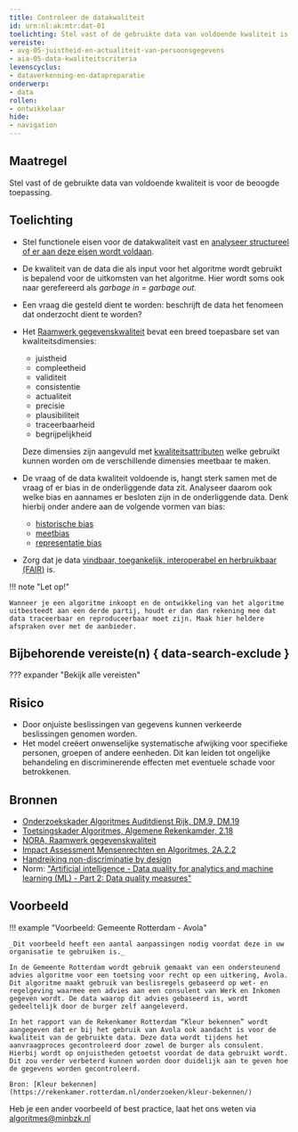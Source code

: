 ```yaml
---
title: Controleer de datakwaliteit
id: urn:nl:ak:mtr:dat-01
toelichting: Stel vast of de gebruikte data van voldoende kwaliteit is voor de beoogde toepassing.
vereiste:
- avg-05-juistheid-en-actualiteit-van-persoonsgegevens
- aia-05-data-kwaliteitscriteria
levenscyclus:
- dataverkenning-en-datapreparatie
onderwerp:
- data
rollen:
- ontwikkelaar
hide:
- navigation
---
```


<!-- tags -->

## Maatregel
Stel vast of de gebruikte data van voldoende kwaliteit is voor de beoogde toepassing.

## Toelichting

- Stel functionele eisen voor de datakwaliteit vast en [analyseer structureel of er aan deze eisen wordt voldaan](7-mon-05-evalueer-bij-veranderingen-in-data.md). 

- De kwaliteit van de data die als input voor het algoritme wordt gebruikt is bepalend voor de uitkomsten van het algoritme. Hier wordt soms ook naar gerefereerd als *garbage in = garbage out*. 
- Een vraag die gesteld dient te worden: beschrijft de data het fenomeen dat onderzocht dient te worden? 
- Het [Raamwerk gegevenskwaliteit](https://www.noraonline.nl/wiki/Raamwerk_gegevenskwaliteit) bevat een breed toepasbare set van kwaliteitsdimensies:

    - juistheid
    - compleetheid
    - validiteit
    - consistentie
    - actualiteit
    - precisie
    - plausibiliteit
    - traceerbaarheid
    - begrijpelijkheid

    Deze dimensies zijn aangevuld met [kwaliteitsattributen](https://www.noraonline.nl/wiki/Raamwerk_gegevenskwaliteit/Kwaliteitsattributen) welke gebruikt kunnen worden om de verschillende dimensies meetbaar te maken. 

- De vraag of de data kwaliteit voldoende is, hangt sterk samen met de vraag of er bias in de onderliggende data zit. Analyseer daarom ook welke bias en aannames er besloten zijn in de onderliggende data. Denk hierbij onder andere aan de volgende vormen van bias:

    - [historische bias](../../onderwerpen/bias-en-non-discriminatie.md#herken-bias)
    - [meetbias](../../onderwerpen/bias-en-non-discriminatie.md#herken-bias)
    - [representatie bias](../../onderwerpen/bias-en-non-discriminatie.md#herken-bias)

- Zorg dat je data [vindbaar, toegankelijk, interoperabel en herbruikbaar (FAIR)](3-dat-02-fair-data.md) is.


!!! note "Let op!"

    Wanneer je een algoritme inkoopt en de ontwikkeling van het algoritme uitbesteedt aan een derde partij, houdt er dan dan rekening mee dat data traceerbaar en reproduceerbaar moet zijn. Maak hier heldere afspraken over met de aanbieder. 

## Bijbehorende vereiste(n) { data-search-exclude }
??? expander "Bekijk alle vereisten"
    <!-- list_vereisten_on_maatregelen_page -->

## Risico
- Door onjuiste beslissingen van gegevens kunnen verkeerde beslissingen genomen worden. 
- Het model creëert onwenselijke systematische afwijking voor specifieke personen, groepen of andere eenheden. Dit kan leiden tot ongelijke behandeling en discriminerende effecten met eventuele schade voor betrokkenen. 

## Bronnen
- [Onderzoekskader Algoritmes Auditdienst Rijk, DM.9, DM.19](https://www.rijksoverheid.nl/documenten/rapporten/2023/07/11/onderzoekskader-algoritmes-adr-2023)
- [Toetsingskader Algoritmes, Algemene Rekenkamder, 2.18](https://www.rekenkamer.nl/onderwerpen/algoritmes/documenten/publicaties/2024/05/15/het-toetsingskader-aan-de-slag)
- [NORA, Raamwerk gegevenskwaliteit](https://www.noraonline.nl/wiki/Raamwerk_gegevenskwaliteit)
- [Impact Assessment Mensenrechten en Algoritmes, 2A.2.2](../hulpmiddelen/IAMA.md)
- [Handreiking non-discriminatie by design](https://www.rijksoverheid.nl/documenten/rapporten/2021/06/10/handreiking-non-discriminatie-by-design)
- Norm: ["Artificial intelligence - Data quality for analytics and machine learning (ML) - Part 2: Data quality measures"](https://www.nen.nl/iso-iec-5259-2-2024-en-331171)

## Voorbeeld

!!! example "Voorbeeld: Gemeente Rotterdam - Avola"
	
	_Dit voorbeeld heeft een aantal aanpassingen nodig voordat deze in uw organisatie te gebruiken is._ 

	In de Gemeente Rotterdam wordt gebruik gemaakt van een ondersteunend advies algoritme voor een toetsing voor recht op een uitkering, Avola. Dit algoritme maakt gebruik van beslisregels gebaseerd op wet- en regelgeving waarmee een advies aan een consulent van Werk en Inkomen gegeven wordt. De data waarop dit advies gebaseerd is, wordt gedeeltelijk door de burger zelf aangeleverd.
 
	In het rapport van de Rekenkamer Rotterdam “Kleur bekennen” wordt aangegeven dat er bij het gebruik van Avola ook aandacht is voor de kwaliteit van de gebruikte data. Deze data wordt tijdens het aanvraagproces gecontroleerd door zowel de burger als consulent. Hierbij wordt op onjuistheden getoetst voordat de data gebruikt wordt. Dit zou verder verbeterd kunnen worden door duidelijk aan te geven hoe de gegevens worden gecontroleerd.
	
	Bron: [Kleur bekennen](https://rekenkamer.rotterdam.nl/onderzoeken/kleur-bekennen/)

Heb je een ander voorbeeld of best practice, laat het ons weten via [algoritmes@minbzk.nl](mailto:algoritmes@minbzk.nl) 

